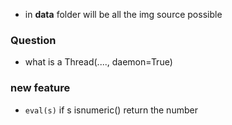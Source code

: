 - in **data** folder will be all the img source possible


### Question
- what is a Thread(...., daemon=True)

### new feature

- `eval(s)` if s isnumeric() return the number 
